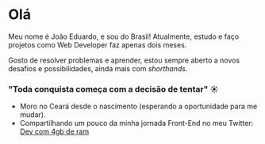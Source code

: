 # Olá
Meu nome é João Eduardo, e sou do Brasil! Atualmente, estudo e faço projetos como Web Developer faz apenas dois meses. 

Gosto de resolver problemas e aprender, estou sempre aberto a novos desafios e possibilidades, ainda mais com *shorthands*.


### "Toda conquista começa com a decisão de tentar" ☀️
- Moro no Ceará desde o nascimento (esperando a oportunidade para me mudar).
- Compartilhando um pouco da minha jornada Front-End no meu Twitter: [Dev com 4gb de ram](https://www.twitter.com/joaoduard)
